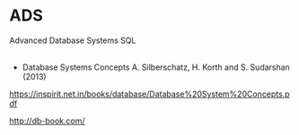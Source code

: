# ADS
Advanced Database Systems SQL <br />
<br />

* Database Systems Concepts
A. Silberschatz, H. Korth and S. Sudarshan (2013)

https://inspirit.net.in/books/database/Database%20System%20Concepts.pdf

http://db-book.com/

